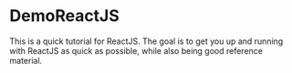 # DemoReactJS
This is a quick tutorial for ReactJS. The goal is to get you up and running with ReactJS as quick as possible, while also being good reference material.
